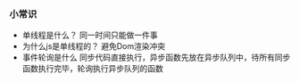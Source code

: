 ### 小常识
- 单线程是什么？
  同一时间只能做一件事
- 为什么js是单线程的？
  避免Dom渲染冲突
- 事件轮询是什么
  同步代码直接执行，异步函数先放在异步队列中，待所有同步函数执行完毕，轮询执行异步队列的函数